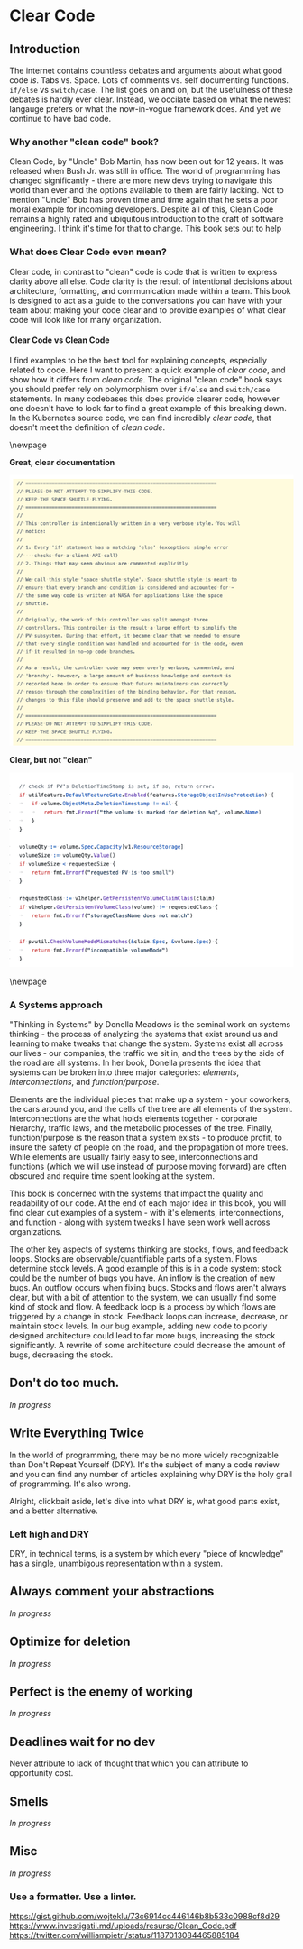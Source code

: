 
# Clear Code

## Introduction

The internet contains countless debates and arguments about what good code *is*. Tabs vs. Space. Lots of comments vs. self documenting functions. `if/else` vs `switch/case`. The list goes on and on, but the usefulness of these debates is hardly ever clear. Instead, we occilate based on what the newest langauge prefers or what the now-in-vogue framework does. And yet we continue to have bad code.

### Why another "clean code" book?

Clean Code, by "Uncle" Bob Martin, has now been out for 12 years. It was released when Bush Jr. was still in office. The world of programming has changed significantly - there are more new devs trying to navigate this world than ever and the options available to them are fairly lacking. Not to mention "Uncle" Bob has proven time and time again that he sets a poor moral example for incoming developers. Despite all of this, Clean Code remains a highly rated and ubiquitous introduction to the craft of software engineering. I think it's time for that to change. This book sets out to help 

### What does Clear Code even mean?

Clear code, in contrast to "clean" code is code that is written to express clarity above all else. Code clarity is the result of intentional decisions about architecture, formatting, and communication made within a team. This book is designed to act as a guide to the conversations you can have with your team about making your code clear and to provide examples of what clear code will look like for many organization. 

#### Clear Code vs Clean Code

I find examples to be the best tool for explaining concepts, especially related to code. Here I want to present a quick example of *clear code*, and show how it differs from *clean code*.
The original "clean code" book says you should prefer rely on polymorphism over `if/else` and `switch/case` statements. In many codebases this does provide clearer code, however one doesn't have to look far to find a great example of this breaking down. In the Kubernetes source code, we can find incredibly *clear code*, that doesn't meet the definition of *clean code*. 

\newpage

**Great, clear documentation**

![An example of clear code documentation in the kubernetes codebase](assets/kubernetes_clear_code_example_docs.png)

**Clear, but not "clean"**

![An example of clear code in the kubernetes codebase](assets/kubernetes_clear_code_example.png)

\newpage

### A Systems approach

"Thinking in Systems" by Donella Meadows is the seminal work on systems thinking - the process of analyzing the systems that exist around us and learning to make tweaks that change the system. Systems exist all across our lives - our companies, the traffic we sit in, and the trees by the side of the road are all systems. In her book, Donella presents the idea that systems can be broken into three major categories: _elements_, _interconnections_, and _function/purpose_.

Elements are the individual pieces that make up a system - your coworkers, the cars around you, and the cells of the tree are all elements of the system. Interconnections are the what holds elements together - corporate hierarchy, traffic laws, and the metabolic processes of the tree. Finally, function/purpose is the reason that a system exists - to produce profit, to insure the safety of people on the road, and the propagation of more trees. While elements are usually fairly easy to see, interconnections and functions (which we will use instead of purpose moving forward) are often obscured and require time spent looking at the system.

This book is concerned with the systems that impact the quality and readability of our code. At the end of each major idea in this book, you will find clear cut examples of a system - with it's elements, interconnections, and function - along with system tweaks I have seen work well across organizations.

The other key aspects of systems thinking are stocks, flows, and feedback loops. Stocks are observable/quantifiable parts of a system. Flows determine stock levels. A good example of this is in a code system: stock could be the number of bugs you have. An inflow is the creation of new bugs. An outflow occurs when fixing bugs. Stocks and flows aren't always clear, but with a bit of attention to the system, we can usually find some kind of stock and flow. A feedback loop is a process by which flows are triggered by a change in stock. Feedback loops can increase, decrease, or maintain stock levels. In our bug example, adding new code to poorly designed architecture could lead to far more bugs, increasing the stock significantly. A rewrite of some architecture could decrease the amount of bugs, decreasing the stock.

## Don't do too much.

*In progress*

## Write Everything Twice

In the world of programming, there may be no more widely recognizable than Don't Repeat Yourself (DRY). It's the subject of many a code review and you can find any number of articles explaining why DRY is the holy grail of programming. It's also wrong.

Alright, clickbait aside, let's dive into what DRY is, what good parts exist, and a better alternative.

### Left high and DRY

DRY, in technical terms, is a system by which every "piece of knowledge" has a single, unambigous representation within a system.

## Always comment your abstractions

*In progress*

## Optimize for deletion

*In progress*

## Perfect is the enemy of working

*In progress*

## Deadlines wait for no dev

Never attribute to lack of thought that which you can attribute to opportunity cost.

## Smells

*In progress*

## Misc

*In progress*

### Use a formatter. Use a linter.

https://gist.github.com/wojteklu/73c6914cc446146b8b533c0988cf8d29
https://www.investigatii.md/uploads/resurse/Clean_Code.pdf
https://twitter.com/williampietri/status/1187013084465885184
